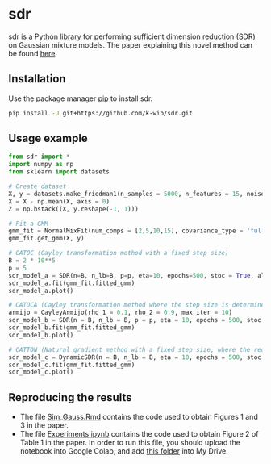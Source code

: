 # sdr

sdr is a Python library for performing sufficient dimension reduction (SDR) on Gaussian mixture models. The paper explaining this novel method can be found [here](https://drive.google.com/file/d/1SZuspTafYE4jrQEYni4sw1y_1JdNhec7/view?usp=sharing).

## Installation

Use the package manager [pip](https://pip.pypa.io/en/stable/) to install sdr.

```bash
pip install -U git+https://github.com/k-wib/sdr.git
```

## Usage example

```python
from sdr import *
import numpy as np
from sklearn import datasets

# Create dataset
X, y = datasets.make_friedman1(n_samples = 5000, n_features = 15, noise = 0)
X = X - np.mean(X, axis = 0)
Z = np.hstack((X, y.reshape(-1, 1)))

# Fit a GMM
gmm_fit = NormalMixFit(num_comps = [2,5,10,15], covariance_type = 'full', criterion = 'aic', random_state = 42)
gmm_fit.get_gmm(X, y)

# CATOC (Cayley transformation method with a fixed step size)
B = 2 * 10**5
p = 5
sdr_model_a = SDR(n=B, n_lb=B, p=p, eta=10, epochs=500, stoc = True, algo = 'cayley', early_stopping = 50)
sdr_model_a.fit(gmm_fit.fitted_gmm)
sdr_model_a.plot()

# CATOCA (Cayley transformation method where the step size is determined by the Armijo's rule)
armijo = CayleyArmijo(rho_1 = 0.1, rho_2 = 0.9, max_iter = 10)
sdr_model_b = SDR(n = B, n_lb = B, p = p, eta = 10, epochs = 500, stoc = True, algo = armijo, early_stopping = 50)
sdr_model_b.fit(gmm_fit.fitted_gmm)
sdr_model_b.plot()

# CATTON (Natural gradient method with a fixed step size, where the reduced dimension is determined adaptively)
sdr_model_c = DynamicSDR(n = B, n_lb = B, eta = 10, epochs = 500, stoc = True, algo = 'natgd', early_stopping = 50, loss_ratio = 0.5)
sdr_model_c.fit(gmm_fit.fitted_gmm)
sdr_model_c.plot()
```

## Reproducing the results

- The file [Sim_Gauss.Rmd](https://github.com/k-wib/sdr/blob/main/Sim_Gauss.Rmd) contains the code used to obtain Figures 1 and 3 in the paper.
- The file [Experiments.ipynb](https://github.com/k-wib/sdr/blob/main/Experiments.ipynb) contains the code used to obtain Figure 2 of Table 1 in the paper. In order to run this file, you should upload the notebook into Google Colab, and add [this folder](https://drive.google.com/drive/folders/11wCNmMTVS_sWRiNUoMz3a7Qw8mS-pZQ8?usp=sharing) into My Drive.
